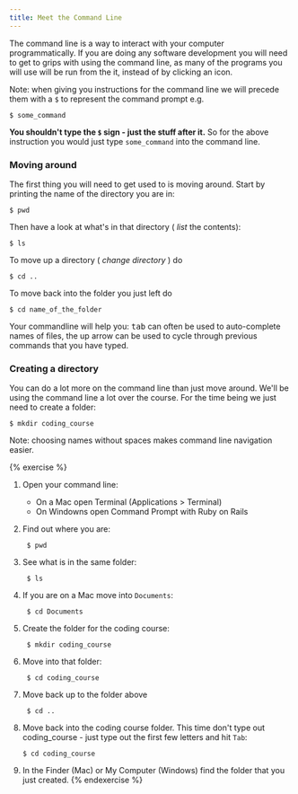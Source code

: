 ```yaml
---
title: Meet the Command Line
---
```


The command line is a way to interact with your computer programmatically. If you are doing any software development you will need to get to grips with using the command line, as many of the programs you will use will be run from the it, instead of by clicking an icon.

Note: when giving you instructions for the command line we will precede them with a `$` to represent the command prompt e.g.

    $ some_command

**You shouldn't type the `$` sign - just the stuff after it.** So for the above instruction you would just type `some_command` into the command line.


### Moving around

The first thing you will need to get used to is moving around. Start by printing the name of the directory you are in:

    $ pwd

Then have a look at what's in that directory ( _list_ the contents):

    $ ls

To move up a directory ( _change directory_ ) do

    $ cd ..

To move back into the folder you just left do

    $ cd name_of_the_folder

Your commandline will help you: <kbd>tab</kbd> can often be used to auto-complete names of files, the up arrow can be used to cycle through previous commands that you have typed.

### Creating a directory

You can do a lot more on the command line than just move around. We'll be using the command line a lot over the course. For the time being we just need to create a folder:

    $ mkdir coding_course

Note: choosing names without spaces makes command line navigation easier.

{% exercise %}
1. Open your command line:
    * On a Mac open Terminal (Applications > Terminal)
    * On Windowns open Command Prompt with Ruby on Rails
2. Find out where you are:

        $ pwd

3. See what is in the same folder:

        $ ls

4. If you are on a Mac move into `Documents`:

        $ cd Documents

5. Create the folder for the coding course:

        $ mkdir coding_course

6. Move into that folder:

        $ cd coding_course

7. Move back up to the folder above

        $ cd ..

8. Move back into the coding course folder. This time don't type out coding_course - just type out the first few letters and hit `Tab`:

       $ cd coding_course

9. In the Finder (Mac) or My Computer (Windows) find the folder that you just created.
{% endexercise %}